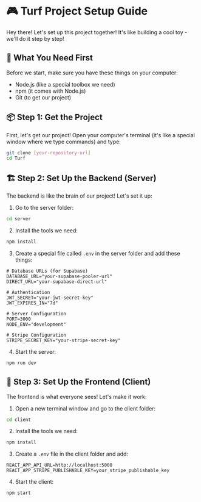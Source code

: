 # 🎮 Turf Project Setup Guide

Hey there! Let's set up this project together! It's like building a cool toy - we'll do it step by step! 

## 🚀 What You Need First

Before we start, make sure you have these things on your computer:
- Node.js (like a special toolbox we need)
- npm (it comes with Node.js)
- Git (to get our project)

## 📦 Step 1: Get the Project

First, let's get our project! Open your computer's terminal (it's like a special window where we type commands) and type:

```bash
git clone [your-repository-url]
cd Turf
```

## 🏗️ Step 2: Set Up the Backend (Server)

The backend is like the brain of our project! Let's set it up:

1. Go to the server folder:
```bash
cd server
```

2. Install the tools we need:
```bash
npm install
```

3. Create a special file called `.env` in the server folder and add these things:
```
# Database URLs (for Supabase)
DATABASE_URL="your-supabase-pooler-url"
DIRECT_URL="your-supabase-direct-url"

# Authentication
JWT_SECRET="your-jwt-secret-key"
JWT_EXPIRES_IN="7d"

# Server Configuration
PORT=3000
NODE_ENV="development"

# Stripe Configuration
STRIPE_SECRET_KEY="your-stripe-secret-key"
```

4. Start the server:
```bash
npm run dev
```

## 🎨 Step 3: Set Up the Frontend (Client)

The frontend is what everyone sees! Let's make it work:

1. Open a new terminal window and go to the client folder:
```bash
cd client
```

2. Install the tools we need:
```bash
npm install
```

3. Create a `.env` file in the client folder and add:
```
REACT_APP_API_URL=http://localhost:5000
REACT_APP_STRIPE_PUBLISHABLE_KEY=your_stripe_publishable_key
```

4. Start the client:
```bash
npm start
```


